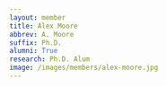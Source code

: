 ```yaml
---
layout: member
title: Alex Moore
abbrev: A. Moore
suffix: Ph.D.
alumni: True
research: Ph.D. Alum
image: /images/members/alex-moore.jpg
---
```

